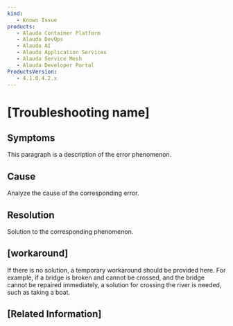 ```yaml
---
kind:
   - Known Issue
products: 
   - Alauda Container Platform
   - Alauda DevOps
   - Alauda AI
   - Alauda Application Services
   - Alauda Service Mesh
   - Alauda Developer Portal
ProductsVersion:
   - 4.1.0,4.2.x
---
```

<!-- Known bugs or issues with the software, addressed in this document to resolve them. -->
# \[Troubleshooting name\]

## Symptoms

This paragraph is a description of the error phenomenon.

## Cause

Analyze the cause of the corresponding error.

## Resolution

Solution to the corresponding phenomenon.
    
## [workaround]

If there is no solution, a temporary workaround should be provided here. For example, if a bridge is broken and cannot be crossed, and the bridge cannot be repaired immediately, a solution for crossing the river is needed, such as taking a boat.

## [Related Information]
